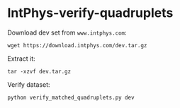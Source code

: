 # IntPhys-verify-quadruplets

Download dev set from `www.intphys.com`:

```
wget https://download.intphys.com/dev.tar.gz
```

Extract it:

```
tar -xzvf dev.tar.gz
```

Verify dataset:

```
python verify_matched_quadruplets.py dev
```


